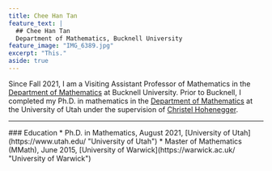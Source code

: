 ```yaml
---
title: Chee Han Tan
feature_text: |
  ## Chee Han Tan
  Department of Mathematics, Bucknell University
feature_image: "IMG_6389.jpg"
excerpt: "This."
aside: true
---
```


Since Fall 2021, I am a Visiting Assistant Professor of Mathematics in the [Department of Mathematics](https://www.bucknell.edu/academics/college-arts-sciences/academic-departments-programs/mathematics "Department of Mathematics") at Bucknell University. Prior to Bucknell, I completed my Ph.D. in mathematics in the [Department of Mathematics](https://math.utah.edu "Department of Mathematics") at the University of Utah under the supervision of [Christel Hohenegger](https://math.utah.edu/~choheneg "Christel Hohenegger" ). 
<hr/>
### Education
* Ph.D. in Mathematics, August 2021, [University of Utah](https://www.utah.edu/ "University of Utah")
* Master of Mathematics (MMath), June 2015, [University of Warwick](https://warwick.ac.uk/ "University of Warwick")



